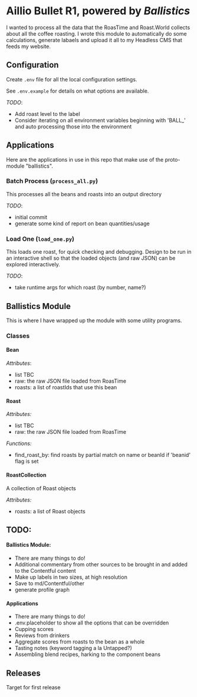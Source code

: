 # Aillio Bullet R1, powered by _Ballistics_

I wanted to process all the data that the RoasTime and Roast.World collects about all 
the coffee roasting.
I wrote this module to automatically do some calculations, generate labaels and upload 
it all to my Headless CMS that feeds my website. 

## Configuration
Create `.env` file for all the local configuration settings.

See `.env.example` for details on what options are available.

_TODO_:
- Add roast level to the label
- Consider iterating on all environment variables beginning with 'BALL_' and auto
processing those into the environment

## Applications
Here are the applications in use in this repo that make use of the proto-module "ballistics".

### Batch Process (`process_all.py`)
This processes all the beans and roasts into an output directory 

_TODO_:
- initial commit
- generate some kind of report on bean quantities/usage

### Load One (`load_one.py`)
This loads one roast, for quick checking and debugging.
Design to be run in an interactive shell so that the loaded objects (and raw JSON) 
can be explored interactively.

_TODO_:
- take runtime args for which roast (by number, name?)

## Ballistics Module
This is where I have wrapped up the module with some utility programs.

### Classes
#### Bean

_Attributes_:
- list TBC
- raw: the raw JSON file loaded from RoasTime
- roasts: a list of roastIds that use this bean

#### Roast

_Attributes:_
- list TBC
- raw: the raw JSON file loaded from RoasTime

_Functions:_
- find_roast_by: find roasts by partial match on name or beanId if 'beanid' flag is set

#### RoastCollection
A collection of Roast objects

_Attributes:_
- roasts: a list of Roast objects

## TODO:

#### Ballistics Module:
- There are many things to do!
- Additional commentary from other sources to be brought in and added to the Contentful
content
- Make up labels in two sizes, at high resolution
- Save to md/Contentful/other
- generate profile graph

#### Applications
- There are many things to do!
- .env.placeholder to show all the options that can be overridden
- Cupping scores
- Reviews from drinkers
- Aggregate scores from roasts to the bean as a whole
- Tasting notes (keyword tagging a la Untapped?)
- Assembling blend recipes, harking to the component beans

## Releases
Target for first release
